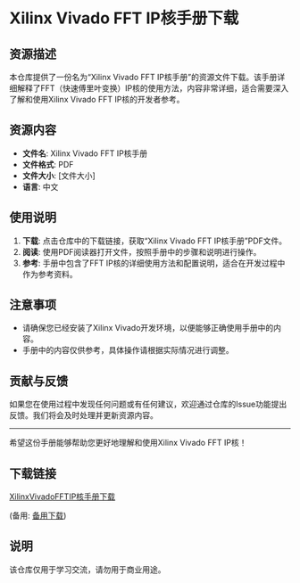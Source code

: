 # Xilinx Vivado FFT IP核手册下载

## 资源描述

本仓库提供了一份名为“Xilinx Vivado FFT IP核手册”的资源文件下载。该手册详细解释了FFT（快速傅里叶变换）IP核的使用方法，内容非常详细，适合需要深入了解和使用Xilinx Vivado FFT IP核的开发者参考。

## 资源内容

- **文件名**: Xilinx Vivado FFT IP核手册
- **文件格式**: PDF
- **文件大小**: [文件大小]
- **语言**: 中文

## 使用说明

1. **下载**: 点击仓库中的下载链接，获取“Xilinx Vivado FFT IP核手册”PDF文件。
2. **阅读**: 使用PDF阅读器打开文件，按照手册中的步骤和说明进行操作。
3. **参考**: 手册中包含了FFT IP核的详细使用方法和配置说明，适合在开发过程中作为参考资料。

## 注意事项

- 请确保您已经安装了Xilinx Vivado开发环境，以便能够正确使用手册中的内容。
- 手册中的内容仅供参考，具体操作请根据实际情况进行调整。

## 贡献与反馈

如果您在使用过程中发现任何问题或有任何建议，欢迎通过仓库的Issue功能提出反馈。我们将会及时处理并更新资源内容。

---

希望这份手册能够帮助您更好地理解和使用Xilinx Vivado FFT IP核！

## 下载链接
[XilinxVivadoFFTIP核手册下载](https://pan.quark.cn/s/160d5b69953e) 

(备用: [备用下载](https://pan.baidu.com/s/1aU37fjWzwTtg35-zMo6gRw?pwd=1234))

## 说明

该仓库仅用于学习交流，请勿用于商业用途。
